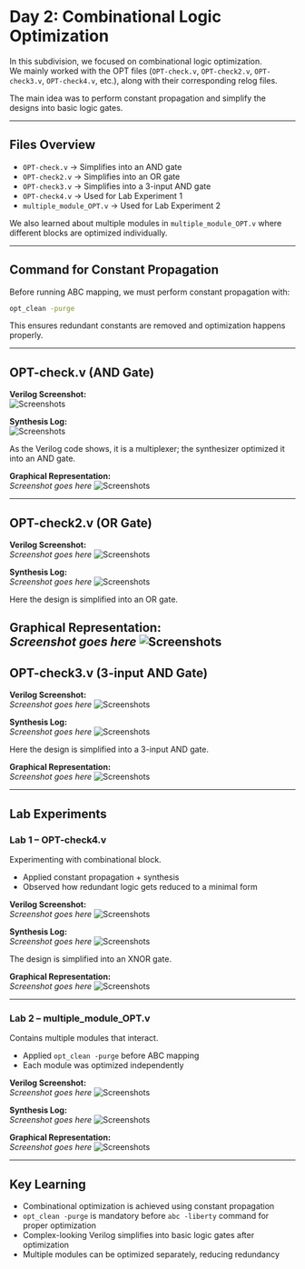 
# Day 2: Combinational Logic Optimization

In this subdivision, we focused on combinational logic optimization.  
We mainly worked with the OPT files (`OPT-check.v`, `OPT-check2.v`, `OPT-check3.v`, `OPT-check4.v`, etc.), along with their corresponding relog files.

The main idea was to perform constant propagation and simplify the designs into basic logic gates.

---

## Files Overview

- `OPT-check.v` → Simplifies into an AND gate  
- `OPT-check2.v` → Simplifies into an OR gate  
- `OPT-check3.v` → Simplifies into a 3-input AND gate  
- `OPT-check4.v` → Used for Lab Experiment 1  
- `multiple_module_OPT.v` → Used for Lab Experiment 2  

We also learned about multiple modules in `multiple_module_OPT.v` where different blocks are optimized individually.

---

## Command for Constant Propagation

Before running ABC mapping, we must perform constant propagation with:

```bash
opt_clean -purge
```

This ensures redundant constants are removed and optimization happens properly.

---

## OPT-check.v (AND Gate)

**Verilog Screenshot:**  
![Screenshots](images/3.1.png)


**Synthesis Log:**  
![Screenshots](images/3.2.png)

As the Verilog code shows, it is a multiplexer; the synthesizer optimized it into an AND gate.

**Graphical Representation:**  
*Screenshot goes here*
![Screenshots](images/3.3.png)

---

## OPT-check2.v (OR Gate)

**Verilog Screenshot:**  
*Screenshot goes here*
![Screenshots](images/3.4.png)

**Synthesis Log:**  
*Screenshot goes here*
![Screenshots](images/3.5.png)

Here the design is simplified into an OR gate.

**Graphical Representation:**  
*Screenshot goes here*
![Screenshots](images/3.6.png)
---

## OPT-check3.v (3-input AND Gate)

**Verilog Screenshot:**  
*Screenshot goes here*
![Screenshots](images/3.7.png)

**Synthesis Log:**  
*Screenshot goes here*
![Screenshots](images/3.8.png)

Here the design is simplified into a 3-input AND gate.

**Graphical Representation:**  
*Screenshot goes here*
![Screenshots](images/3.9.png)

---

## Lab Experiments

### Lab 1 – OPT-check4.v

Experimenting with combinational block.  

- Applied constant propagation + synthesis  
- Observed how redundant logic gets reduced to a minimal form

**Verilog Screenshot:**  
*Screenshot goes here*
![Screenshots](images/3.10.png)

**Synthesis Log:**  
*Screenshot goes here*
![Screenshots](images/3.11.png)

The design is simplified into an XNOR gate.

**Graphical Representation:**  
*Screenshot goes here*
![Screenshots](images/3.12.png)

---

### Lab 2 – multiple_module_OPT.v

Contains multiple modules that interact.

- Applied `opt_clean -purge` before ABC mapping  
- Each module was optimized independently

**Verilog Screenshot:**  
*Screenshot goes here*
![Screenshots](images/3.13.png)

**Synthesis Log:**  
*Screenshot goes here*
![Screenshots](images/3.14.png)

**Graphical Representation:**  
*Screenshot goes here*
![Screenshots](images/3.15.png)

---

## Key Learning

- Combinational optimization is achieved using constant propagation  
- `opt_clean -purge` is mandatory before `abc -liberty` command for proper optimization  
- Complex-looking Verilog simplifies into basic logic gates after optimization  
- Multiple modules can be optimized separately, reducing redundancy
